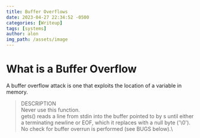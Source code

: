 ```yaml
---
title: Buffer Overflows
date: 2023-04-27 22:34:52 -0500
categories: [Writeup]
tags: [systems]
author: alon
img_path: /assets/image
---
```

# What is a Buffer Overflow
A buffer overflow attack is one that exploits the location of a variable in memory.
> DESCRIPTION\
>       Never use this function.\
>       gets()  reads  a  line from stdin into the buffer pointed to by s until either a terminating newline or EOF, which it replaces with a null byte ('\0').  No check for buffer overrun is performed (see BUGS below).\
